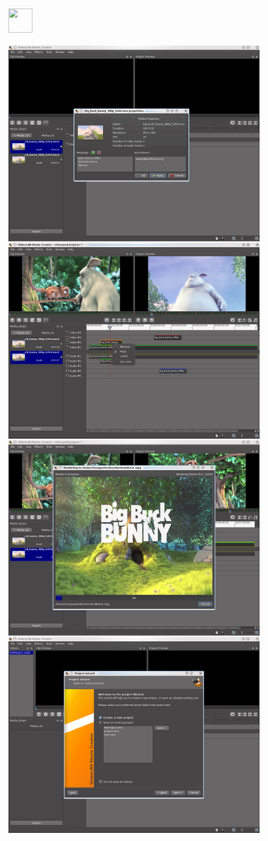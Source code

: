 # <img src="https://images.videolan.org/images/VLMC-Icon.png" width="48" height="48"/> [](https://chocolatey.org/packages/)




![screenshot](snapshot2.jpg)
![screenshot1](snapshot10.jpg)
![screenshot2](snapshot12.jpg)
![screenshot3](snapshot14.jpg)
